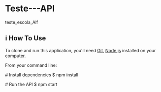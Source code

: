 # Teste---API
teste_escola_Alf

<h2><a href="#information_source-how-to-use"></a>ℹ️ How To Use</h2>
<p>To clone and run this application, you'll need <a href="https://git-scm.com" rel="nofollow">Git</a>, <a href="https://nodejs.org/" rel="nofollow">Node.js</a> installed on your computer.</p>
<p>From your command line:</p>

<span class="pl-c"><span class="pl-c">#</span> Install dependencies</span>
$ npm install

<span class="pl-c"><span class="pl-c">#</span> Run the API</span>
$ npm start</pre></div>
